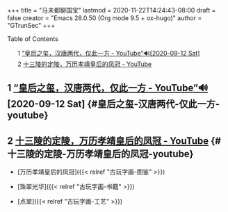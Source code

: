 +++
title = "马未都聊国宝"
lastmod = 2020-11-22T14:24:43-08:00
draft = false
creator = "Emacs 28.0.50 (Org mode 9.5 + ox-hugo)"
author = "GTrunSec"
+++

<style>
  .ox-hugo-toc ul {
    list-style: none;
  }
</style>
<div class="ox-hugo-toc toc">
<div></div>

<div class="heading">Table of Contents</div>

- <span class="section-num">1</span> [“皇后之玺，汉唐两代，仅此一方 - YouTube”🔊<span class="timestamp-wrapper"><span class="timestamp">[2020-09-12 Sat]</span></span>](#皇后之玺-汉唐两代-仅此一方-youtube)
- <span class="section-num">2</span> [十三陵的定陵，万历孝靖皇后的凤冠 - YouTube](#十三陵的定陵-万历孝靖皇后的凤冠-youtube)

</div>
<!--endtoc-->



## <span class="section-num">1</span> [“皇后之玺，汉唐两代，仅此一方 - YouTube”🔊](https://www.youtube.com/watch?v=Mk3Q8dGbSqU)<span class="timestamp-wrapper"><span class="timestamp">[2020-09-12 Sat]</span></span> {#皇后之玺-汉唐两代-仅此一方-youtube}


## <span class="section-num">2</span> [十三陵的定陵，万历孝靖皇后的凤冠 - YouTube](https://www.youtube.com/watch?v=0yaCgJQQnGY) {#十三陵的定陵-万历孝靖皇后的凤冠-youtube}

-   [万历孝靖皇后的凤冠]({{< relref "古玩字画-图鉴" >}})

<!--listend-->

-   [珠翠光华]({{< relref "古玩字画-书籍" >}})

<!--listend-->

-   [点翠]({{< relref "古玩字画-工艺" >}})
